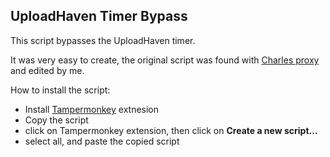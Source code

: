 ## UploadHaven Timer Bypass
This script bypasses the UploadHaven timer.
<p>It was very easy to create, the original script was found with <a href="https://www.charlesproxy.com/">Charles proxy</a> and edited by me.</p>

How to install the script:
<ul>
  <li>Install <a href="https://chrome.google.com/webstore/detail/tampermonkey/dhdgffkkebhmkfjojejmpbldmpobfkfo?hl=en">Tampermonkey</a> extnesion</li>
  <li>Copy the script</li>
  <li>click on Tampermonkey extension, then click on <b>Create a new script...</b></li>
  <li>select all, and paste the copied script</li>
</ul>
